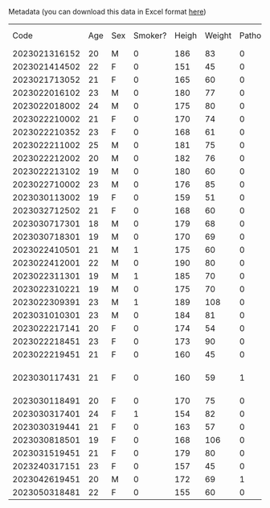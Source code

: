 Metadata (you can download this data in Excel format <a href="https://github.com/QHPC-SP-Research-Lab/Respiratory-Rate-Database/blob/main/Metadata.xlsx">here</a>)

<table>
    <tr>
        <td>Code</td>
        <td>Age</td>
        <td>Sex</td>
        <td>Smoker?</td>
        <td>Heigh</td>
        <td>Weight</td>
        <td>Pathology?</td>
        <td>Which one?</td>
    </tr>
    <tr>
        <td>2023021316152</td>
        <td>20</td>
        <td>M</td>
        <td>0</td>
        <td>186</td>
        <td>83</td>
        <td>0</td>
        <td></td>
    </tr>
    <tr>
        <td>2023021414502</td>
        <td>22</td>
        <td>F</td>
        <td>0</td>
        <td>151</td>
        <td>45</td>
        <td>0</td>
        <td></td>
    </tr>
    <tr>
        <td>2023021713052</td>
        <td>21</td>
        <td>F</td>
        <td>0</td>
        <td>165</td>
        <td>60</td>
        <td>0</td>
        <td></td>
    </tr>
    <tr>
        <td>2023022016102</td>
        <td>23</td>
        <td>M</td>
        <td>0</td>
        <td>180</td>
        <td>77</td>
        <td>0</td>
        <td></td>
    </tr>
    <tr>
        <td>2023022018002</td>
        <td>24</td>
        <td>M</td>
        <td>0</td>
        <td>175</td>
        <td>80</td>
        <td>0</td>
        <td></td>
    </tr>
    <tr>
        <td>2023022210002</td>
        <td>21</td>
        <td>F</td>
        <td>0</td>
        <td>170</td>
        <td>74</td>
        <td>0</td>
        <td></td>
    </tr>
    <tr>
        <td>2023022210352</td>
        <td>23</td>
        <td>F</td>
        <td>0</td>
        <td>168</td>
        <td>61</td>
        <td>0</td>
        <td></td>
    </tr>
    <tr>
        <td>2023022211002</td>
        <td>25</td>
        <td>M</td>
        <td>0</td>
        <td>181</td>
        <td>75</td>
        <td>0</td>
        <td></td>
    </tr>
    <tr>
        <td>2023022212002</td>
        <td>20</td>
        <td>M</td>
        <td>0</td>
        <td>182</td>
        <td>76</td>
        <td>0</td>
        <td></td>
    </tr>
    <tr>
        <td>2023022213102</td>
        <td>19</td>
        <td>M</td>
        <td>0</td>
        <td>180</td>
        <td>60</td>
        <td>0</td>
        <td></td>
    </tr>
    <tr>
        <td>2023022710002</td>
        <td>23</td>
        <td>M</td>
        <td>0</td>
        <td>176</td>
        <td>85</td>
        <td>0</td>
        <td></td>
    </tr>
    <tr>
        <td>2023030113002</td>
        <td>19</td>
        <td>F</td>
        <td>0</td>
        <td>159</td>
        <td>51</td>
        <td>0</td>
        <td></td>
    </tr>
    <tr>
        <td>2023032712502</td>
        <td>21</td>
        <td>F</td>
        <td>0</td>
        <td>168</td>
        <td>60</td>
        <td>0</td>
        <td></td>
    </tr>
    <tr>
        <td>2023030717301</td>
        <td>18</td>
        <td>M</td>
        <td>0</td>
        <td>179</td>
        <td>68</td>
        <td>0</td>
        <td></td>
    </tr>
    <tr>
        <td>2023030718301</td>
        <td>19</td>
        <td>M</td>
        <td>0</td>
        <td>170</td>
        <td>69</td>
        <td>0</td>
        <td></td>
    </tr>
    <tr>
        <td>2023022410501</td>
        <td>21</td>
        <td>M</td>
        <td>1</td>
        <td>175</td>
        <td>60</td>
        <td>0</td>
        <td></td>
    </tr>
    <tr>
        <td>2023022412001</td>
        <td>22</td>
        <td>M</td>
        <td>0</td>
        <td>190</td>
        <td>80</td>
        <td>0</td>
        <td></td>
    </tr>
    <tr>
        <td>2023022311301</td>
        <td>19</td>
        <td>M</td>
        <td>1</td>
        <td>185</td>
        <td>70</td>
        <td>0</td>
        <td></td>
    </tr>
    <tr>
        <td>2023022310221</td>
        <td>19</td>
        <td>M</td>
        <td>0</td>
        <td>175</td>
        <td>70</td>
        <td>0</td>
        <td></td>
    </tr>
    <tr>
        <td>2023022309391</td>
        <td>23</td>
        <td>M</td>
        <td>1</td>
        <td>189</td>
        <td>108</td>
        <td>0</td>
        <td></td>
    </tr>
    <tr>
        <td>2023031010301</td>
        <td>23</td>
        <td>M</td>
        <td>0</td>
        <td>184</td>
        <td>81</td>
        <td>0</td>
        <td></td>
    </tr>
    <tr>
        <td>2023022217141</td>
        <td>20</td>
        <td>F</td>
        <td>0</td>
        <td>174</td>
        <td>54</td>
        <td>0</td>
        <td></td>
    </tr>
    <tr>
        <td>2023022218451</td>
        <td>23</td>
        <td>F</td>
        <td>0</td>
        <td>173</td>
        <td>90</td>
        <td>0</td>
        <td></td>
    </tr>
    <tr>
        <td>2023022219451</td>
        <td>21</td>
        <td>F</td>
        <td>0</td>
        <td>160</td>
        <td>45</td>
        <td>0</td>
        <td></td>
    </tr>
    <tr>
        <td>2023030117431</td>
        <td>21</td>
        <td>F</td>
        <td>0</td>
        <td>160</td>
        <td>59</td>
        <td>1</td>
        <td>Pneumonia in childhood</td>
    </tr>
    <tr>
        <td>2023030118491</td>
        <td>20</td>
        <td>F</td>
        <td>0</td>
        <td>170</td>
        <td>75</td>
        <td>0</td>
        <td></td>
    </tr>
    <tr>
        <td>2023030317401</td>
        <td>24</td>
        <td>F</td>
        <td>1</td>
        <td>154</td>
        <td>82</td>
        <td>0</td>
        <td></td>
    </tr>
    <tr>
        <td>2023030319441</td>
        <td>21</td>
        <td>F</td>
        <td>0</td>
        <td>163</td>
        <td>57</td>
        <td>0</td>
        <td></td>
    </tr>
    <tr>
        <td>2023030818501</td>
        <td>19</td>
        <td>F</td>
        <td>0</td>
        <td>168</td>
        <td>106</td>
        <td>0</td>
        <td></td>
    </tr>
    <tr>
        <td>2023031519451</td>
        <td>21</td>
        <td>F</td>
        <td>0</td>
        <td>179</td>
        <td>80</td>
        <td>0</td>
        <td></td>
    </tr>
    <tr>
        <td>2023240317151</td>
        <td>23</td>
        <td>F</td>
        <td>0</td>
        <td>157</td>
        <td>45</td>
        <td>0</td>
        <td></td>
    </tr>
    <tr>
        <td>2023042619451</td>
        <td>20</td>
        <td>M</td>
        <td>0</td>
        <td>172</td>
        <td>69</td>
        <td>1</td>
        <td>Asthma</td>
    </tr>
    <tr>
        <td>2023050318481</td>
        <td>22</td>
        <td>F</td>
        <td>0</td>
        <td>155</td>
        <td>60</td>
        <td>0</td>
    </tr>
</table>
